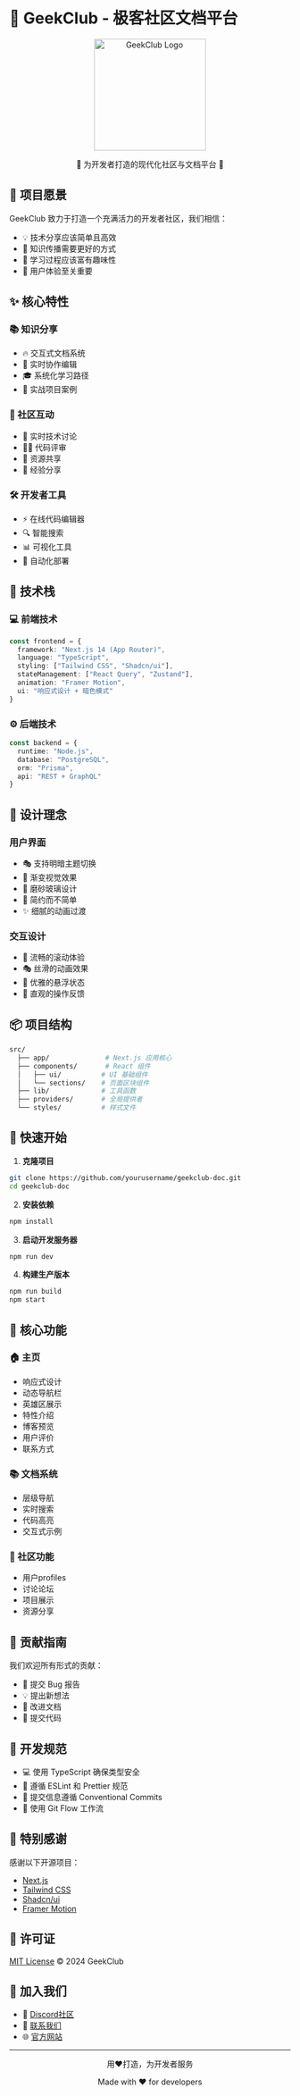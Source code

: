 # 🚀 GeekClub - 极客社区文档平台

<div align="center">
  <img src="public/logo.svg" alt="GeekClub Logo" width="200"/>
  <p>🌟 为开发者打造的现代化社区与文档平台 🌟</p>
</div>

## 🎯 项目愿景

GeekClub 致力于打造一个充满活力的开发者社区，我们相信：
- 💡 技术分享应该简单且高效
- 🤝 知识传播需要更好的方式
- 🌈 学习过程应该富有趣味性
- 🎨 用户体验至关重要

## ✨ 核心特性

### 📚 知识分享
- 🔥 交互式文档系统
- 📝 实时协作编辑
- 🎓 系统化学习路径
- 🎯 实战项目案例

### 👥 社区互动
- 💬 实时技术讨论
- 👨‍💻 代码评审
- 🤝 资源共享
- 🌟 经验分享

### 🛠 开发者工具
- ⚡️ 在线代码编辑器
- 🔍 智能搜索
- 📊 可视化工具
- 🚀 自动化部署

## 🔧 技术栈

### 💻 前端技术
```typescript
const frontend = {
  framework: "Next.js 14 (App Router)",
  language: "TypeScript",
  styling: ["Tailwind CSS", "Shadcn/ui"],
  stateManagement: ["React Query", "Zustand"],
  animation: "Framer Motion",
  ui: "响应式设计 + 暗色模式"
}
```

### ⚙️ 后端技术
```typescript
const backend = {
  runtime: "Node.js",
  database: "PostgreSQL",
  orm: "Prisma",
  api: "REST + GraphQL"
}
```

## 🎨 设计理念

### 用户界面
- 🎭 支持明暗主题切换
- 🌈 渐变视觉效果
- 💎 磨砂玻璃设计
- 🎯 简约而不简单
- ✨ 细腻的动画过渡

### 交互设计
- 🎪 流畅的滚动体验
- 🎭 丝滑的动画效果
- 🎨 优雅的悬浮状态
- 🎯 直观的操作反馈

## 📦 项目结构

```bash
src/
  ├── app/              # Next.js 应用核心
  ├── components/       # React 组件
  │   ├── ui/          # UI 基础组件
  │   └── sections/    # 页面区块组件
  ├── lib/             # 工具函数
  ├── providers/       # 全局提供者
  └── styles/          # 样式文件
```

## 🚀 快速开始

1. **克隆项目**
```bash
git clone https://github.com/yourusername/geekclub-doc.git
cd geekclub-doc
```

2. **安装依赖**
```bash
npm install
```

3. **启动开发服务器**
```bash
npm run dev
```

4. **构建生产版本**
```bash
npm run build
npm start
```

## 🎯 核心功能

### 🏠 主页
- 响应式设计
- 动态导航栏
- 英雄区展示
- 特性介绍
- 博客预览
- 用户评价
- 联系方式

### 📚 文档系统
- 层级导航
- 实时搜索
- 代码高亮
- 交互式示例

### 👥 社区功能
- 用户profiles
- 讨论论坛
- 项目展示
- 资源分享

## 🤝 贡献指南

我们欢迎所有形式的贡献：
- 🐛 提交 Bug 报告
- 💡 提出新想法
- 📝 改进文档
- 🔧 提交代码

## 📜 开发规范

- 💻 使用 TypeScript 确保类型安全
- 🎨 遵循 ESLint 和 Prettier 规范
- 📝 提交信息遵循 Conventional Commits
- 🔄 使用 Git Flow 工作流

## 🌟 特别感谢

感谢以下开源项目：
- [Next.js](https://nextjs.org/)
- [Tailwind CSS](https://tailwindcss.com/)
- [Shadcn/ui](https://ui.shadcn.com/)
- [Framer Motion](https://www.framer.com/motion/)

## 📄 许可证

[MIT License](LICENSE) © 2024 GeekClub

## 🎉 加入我们

- 💬 [Discord社区](https://discord.gg/geekclub)
- 📧 [联系我们](mailto:contact@geekclub.com)
- 🌐 [官方网站](https://geekclub.com)

---

<div align="center">
  <p>用❤️打造，为开发者服务</p>
  <p>Made with ❤️ for developers</p>
</div>
